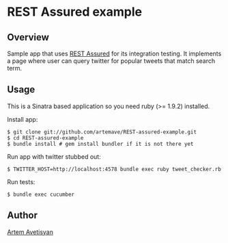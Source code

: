 # REST Assured example

## Overview

Sample app that uses [REST Assured](https://github.com/BBC/REST-assured) for its integration testing. It implements a page where user can query twitter for popular tweets that match search term.

## Usage

This is a Sinatra based application so you need ruby (>= 1.9.2) installed.

Install app:

    $ git clone git://github.com/artemave/REST-assured-example.git
    $ cd REST-assured-example
    $ bundle install # gem install bundler if it is not there yet

Run app with twitter stubbed out:
    
    $ TWITTER_HOST=http://localhost:4578 bundle exec ruby tweet_checker.rb

Run tests:

    $ bundle exec cucumber

## Author

[Artem Avetisyan](https://github.com/artemave)
